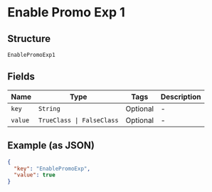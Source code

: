 
# Enable Promo Exp 1

## Structure

`EnablePromoExp1`

## Fields

| Name | Type | Tags | Description |
|  --- | --- | --- | --- |
| `key` | `String` | Optional | - |
| `value` | `TrueClass \| FalseClass` | Optional | - |

## Example (as JSON)

```json
{
  "key": "EnablePromoExp",
  "value": true
}
```

